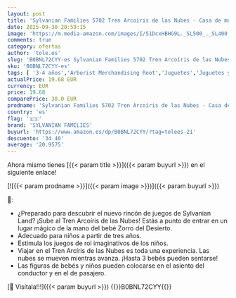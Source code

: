 ```yaml
---
layout: post
title: 'Sylvanian Families 5702 Tren Arcoíris de las Nubes - Casa de muñecas'
date: 2025-09-30 20:59:15
image: 'https://m.media-amazon.com/images/I/51DcxHBHG9L._SL500_._SL400_.jpg'
comments: true
category: ofertas
author: 'tole.es'
slug: 'B0BNL72CYY-es Sylvanian Families 5702 Tren Arcoíris de las Nubes - Casa...'
sku: 'B0BNL72CYY-es'
tags: [ '3-4 años','Arborist Merchandising Root','Juguetes','Juguetes y juegos','Muñecas y accesorios','Self Service','Sets de accesorios','Special Features Stores','b6d17eda-2c26-45ed-a098-453a9f96e839_0','b6d17eda-2c26-45ed-a098-453a9f96e839_1801','families','sylvanian','sylvanian families','🇪🇸', ]
actualPrice: 19.68 EUR
currency: EUR
price: 19.68
comparePrice: 30.0 EUR
prodname: 'Sylvanian Families 5702 Tren Arcoíris de las Nubes - Casa de muñecas'
country: 'es'
flag: '🇪🇸'
brand: 'SYLVANIAN FAMILIES'
buyurl: 'https://www.amazon.es/dp/B0BNL72CYY/?tag=tolees-21'
descuento: '34.40'
average: '20.9575'
---
```


Ahora mismo tienes [{{< param title >}}]({{< param buyurl >}}) en el siguiente enlace!

[![{{< param prodname >}}]({{< param image >}})]({{< param buyurl >}})

🔎:

- ¿Preparado para descubrir el nuevo rincón de juegos de Sylvanian Land? ¡Sube al Tren Arcoíris de las Nubes! Estás a punto de entrar en un lugar mágico de la mano del bebé Zorro del Desierto.
- Adecuado para niños a partir de tres años.
- Estimula los juegos de rol imaginativos de los niños.
- Viajar en el Tren Arcíris de las Nubes es toda una experiencia. Las nubes se mueven mientras avanza. ¡Hasta 3 bebés pueden sentarse!
- Las figuras de bebés y niños pueden colocarse en el asiento del conductor y en el de pasajero.

[🛒 Visítala!!!]({{< param buyurl >}})
{{<world>}}B0BNL72CYY{{</world>}}
